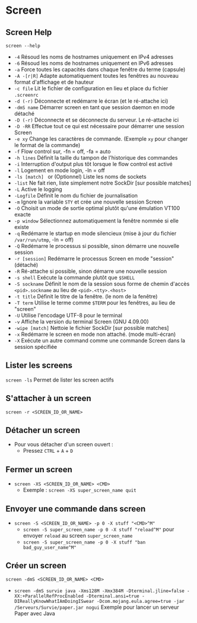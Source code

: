# Screen
## Screen Help
`screen --help`

- `-4` Résoud les noms de hostnames uniquement en IPv4 adresses
- `-6` Résoud les noms de hostnames uniquement en IPv6 adresses
- `-a` Force toutes les capacités dans chaque fenêtre du terme (capsule)
- `-A -[r|R]` Adapte automatiquement toutes les fenêtres au nouveau format d'affichage et de hauteur
- `-c file` Lit le fichier de configuration en lieu et place du fichier `.screenrc`
- `-d (-r)` Déconnecte et redémarre le écran (et le ré-attache ici)
- `-dmS name` Démarrer screen en tant que session daemon en mode détaché
- `-D (-r)` Déconnecte et se déconnecte du serveur.  Le ré-attache ici
- `-D -RR` Effectue tout ce qui est nécessaire pour démarrer une session Screen
- `-e xy` Change les caractères de commande. (Exemple `xy` pour changer le format de la commande)
- `-f` Flow control sur, -fn = off, -fa = auto
- `-h lines` Définit la taille du tampon de l'historique des commandes
- `-i` Interruption d'output plus tôt lorsque le flow control est activé
- `-l` Logement en mode login, -ln = off
- `-ls [match] ` or (Optionnel) Liste les noms de sockets
- `-list` Ne fait rien, liste simplement notre SockDir [sur possible matches]
- `-L` Active le logging
- `-Logfile` Définit le nom du fichier de journalisation
- `-m` Ignore la variable `STY` et crée une nouvelle session Screen
- `-O` Choisit un mode de sortie optimal plutôt qu'une émulation VT100 exacte
- `-p window` Sélectionnez automatiquement la fenêtre nommée si elle existe
- `-q` Redémarre le startup en mode silencieux (mise à jour du fichier `/var/run/utmp`, -ln = off)
- `-Q` Redémarre le processus si possible, sinon démarre une nouvelle session
- `-r [session]` Redémarre le processus Screen en mode "session" (détaché)
- `-R` Ré-attache si possible, sinon démarre une nouvelle session
- `-s shell` Exécute la commande plutôt que `$SHELL`
- `-S sockname` Définit le nom de la session sous forme de chemin d'accès `<pid>.sockname` au lieu de `<pid>.<tty>.<host>`
- `-t title` Définit le titre de la fenêtre. (le nom de la fenêtre)
- `-T term` Utilise le terme comme `$TERM` pour les fenêtres, au lieu de "screen"
- `-U` Utilise l'encodage UTF-8 pour le terminal
- `-v` Affiche la version du terminal Screen (GNU 4.09.00)
- `-wipe [match]` Nettoie le fichier SockDir [sur possible matches]
- `-x` Redémarre le screen en mode non attaché. (mode multi-écran)
- `-X` Exécute un autre command comme une commande Screen dans la session spécifiée
## Lister les screens
`screen -ls` Permet de lister les screen actifs
## S'attacher à un screen
`screen -r <SCREEN_ID_OR_NAME>`
## Détacher un screen
- Pour vous détacher d'un screen ouvert :
  - Pressez `CTRL` + `A` + `D`
## Fermer un screen
- `screen -XS <SCREEN_ID_OR_NAME> <CMD>`
  - Exemple : `screen -XS super_screen_name quit`
## Envoyer une commande dans screen
- `screen -S <SCREEN_ID_OR_NAME> -p 0 -X stuff "<CMD>^M"`
  - `screen -S super_screen_name -p 0 -X stuff "reload^M"` pour envoyer `reload` au screen `super_screen_name`
  - `screen -S super_screen_name -p 0 -X stuff "ban bad_guy_user_name^M"`
## Créer un screen
`screen -dmS <SCREEN_ID_OR_NAME> <CMD>`
  - `screen -dmS survie java -Xms128M -Xmx384M -Dterminal.jline=false -XX:+ParallelRefProcEnabled -Dterminal.ansi=true -DIReallyKnowWhatIAmDoingISwear -Dcom.mojang.eula.agree=true -jar /Serveurs/Survie/paper.jar nogui` Exemple pour lancer un serveur Paper avec Java